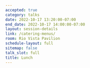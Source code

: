 ```yaml
---
accepted: true
category: talks
date: 2022-10-17 13:20:00-07:00
end_date: 2022-10-17 14:00:00-07:00
layout: session-details
link: /catering-menus/
room: Rio Vista Pavilion
schedule-layout: full
sitemap: false
talk_slot: full
title: Lunch
---
```

